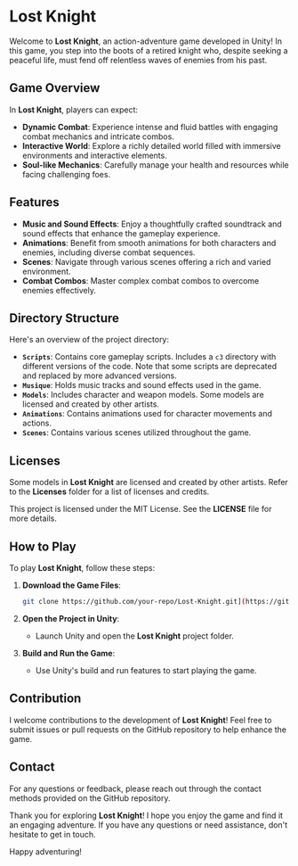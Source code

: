 # Lost Knight

Welcome to **Lost Knight**, an action-adventure game developed in Unity! In this game, you step into the boots of a retired knight who, despite seeking a peaceful life, must fend off relentless waves of enemies from his past.

## Game Overview

In **Lost Knight**, players can expect:

- **Dynamic Combat**: Experience intense and fluid battles with engaging combat mechanics and intricate combos.
- **Interactive World**: Explore a richly detailed world filled with immersive environments and interactive elements.
- **Soul-like Mechanics**: Carefully manage your health and resources while facing challenging foes.

## Features

- **Music and Sound Effects**: Enjoy a thoughtfully crafted soundtrack and sound effects that enhance the gameplay experience.
- **Animations**: Benefit from smooth animations for both characters and enemies, including diverse combat sequences.
- **Scenes**: Navigate through various scenes offering a rich and varied environment.
- **Combat Combos**: Master complex combat combos to overcome enemies effectively.

## Directory Structure

Here's an overview of the project directory:

- **`Scripts`**: Contains core gameplay scripts. Includes a `c3` directory with different versions of the code. Note that some scripts are deprecated and replaced by more advanced versions.
- **`Musique`**: Holds music tracks and sound effects used in the game.
- **`Models`**: Includes character and weapon models. Some models are licensed and created by other artists.
- **`Animations`**: Contains animations used for character movements and actions.
- **`Scenes`**: Contains various scenes utilized throughout the game.

## Licenses

Some models in **Lost Knight** are licensed and created by other artists. Refer to the **Licenses** folder for a list of licenses and credits.

This project is licensed under the MIT License. See the **LICENSE** file for more details.

## How to Play

To play **Lost Knight**, follow these steps:

1. **Download the Game Files**:
   ```bash
   git clone https://github.com/your-repo/Lost-Knight.git](https://github.com/arhis222/The-Lost-Knight--unity-game-

1. **Open the Project in Unity**:
   - Launch Unity and open the **Lost Knight** project folder.

2. **Build and Run the Game**:
   - Use Unity's build and run features to start playing the game.

## Contribution

I welcome contributions to the development of **Lost Knight**! Feel free to submit issues or pull requests on the GitHub repository to help enhance the game.

## Contact

For any questions or feedback, please reach out through the contact methods provided on the GitHub repository.

Thank you for exploring **Lost Knight**! I hope you enjoy the game and find it an engaging adventure. If you have any questions or need assistance, don't hesitate to get in touch.

Happy adventuring!

